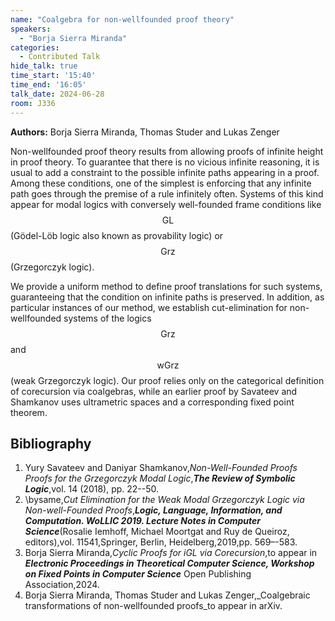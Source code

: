 ```yaml
---
name: "Coalgebra for non-wellfounded proof theory"
speakers:
  - "Borja Sierra Miranda"
categories:
  - Contributed Talk
hide_talk: true
time_start: '15:40'
time_end: '16:05'
talk_date: 2024-06-28
room: J336
---
```


**Authors:** Borja Sierra Miranda, Thomas Studer and Lukas Zenger






  Non-wellfounded proof theory results from allowing proofs of infinite height in proof theory.
    To guarantee that there is no vicious infinite reasoning, it is usual to add a constraint
    to the possible infinite paths appearing in a proof. Among these conditions, one of the 
    simplest is enforcing that any infinite path goes through the premise of a rule infinitely often.
    Systems of this kind appear for modal logics with conversely well-founded frame conditions like $$\textsf{GL}$$ (Gödel-Löb logic also known as provability logic) or $$\textsf{Grz}$$ (Grzegorczyk logic).
  
  We provide a uniform method to define proof translations for such systems, guaranteeing
  that the condition on infinite paths is preserved. In addition, as particular instances of our method,
  we establish cut-elimination for non-wellfounded systems of the logics $$\textsf{Grz}$$ and $$\textsf{wGrz}$$ (weak Grzegorczyk logic). 
  Our proof relies only on the categorical definition of corecursion via coalgebras, while an earlier proof
  by Savateev and Shamkanov uses ultrametric spaces and a corresponding fixed point theorem.

## Bibliography









1. Yury Savateev and Daniyar Shamkanov,_Non-Well-Founded Proofs Proofs for the Grzegorczyk Modal Logic_,**_The Review of Symbolic Logic_**,vol. 14 (2018), pp. 22--50.
2. \bysame,_Cut Elimination for the Weak Modal Grzegorczyk Logic via Non-well-Founded Proofs_,**_Logic, Language, Information, and Computation. WoLLIC 2019. Lecture Notes in Computer Science_**(Rosalie Iemhoff, Michael Moortgat and Ruy de Queiroz, editors),vol. 11541,Springer, Berlin, Heidelberg,2019,pp. 569–-583.
3. Borja Sierra Miranda,_Cyclic Proofs for iGL via Corecursion_,to appear in **_Electronic Proceedings in Theoretical Computer Science, Workshop on Fixed Points in Computer Science_** Open Publishing Association,2024.
4. Borja Sierra Miranda, Thomas Studer and Lukas Zenger,_Coalgebraic transformations of non-wellfounded proofs_to appear in arXiv.






